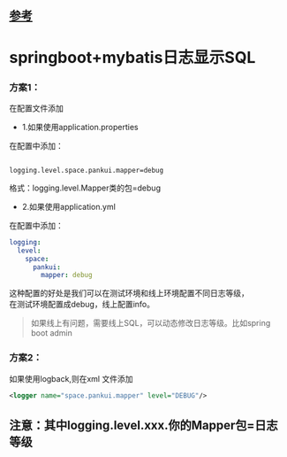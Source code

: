 
## [参考](https://stackoverflow.com/questions/41001188/spring-boot-with-spring-mybatis-how-to-force-it-to-logging-all-sql-queries)

# springboot+mybatis日志显示SQL


### 方案1： 
 在配置文件添加

- 1.如果使用application.properties

在配置中添加：
```properties

logging.level.space.pankui.mapper=debug

```
格式：logging.level.Mapper类的包=debug

 
- 2.如果使用application.yml

在配置中添加：

```yaml
logging:
  level:
    space:
      pankui:
        mapper: debug

```
这种配置的好处是我们可以在测试环境和线上环境配置不同日志等级，  
在测试环境配置成debug，线上配置info。
> 如果线上有问题，需要线上SQL，可以动态修改日志等级。比如spring boot admin 

### 方案2： 

如果使用logback,则在xml 文件添加

```xml
<logger name="space.pankui.mapper" level="DEBUG"/>
```

## 注意：其中logging.level.xxx.你的Mapper包=日志等级

 